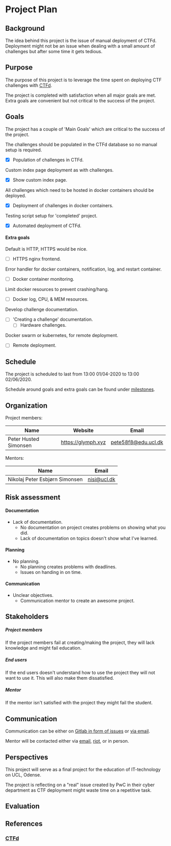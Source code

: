 # Project Plan

## Background
The idea behind this project is the issue of manual deployment of CTFd. 
Deployment might not be an issue when dealing with a small amount of challenges 
but after some time it gets tedious. 


## Purpose 
The purpose of this project is to leverage the time spent on deploying CTF 
challenges with [CTFd](https://github.com/CTFd/CTFd).

The project is completed with satisfaction when all major goals are met. Extra
goals are convenient but not critical to the success of the project. 


## Goals
The project has a couple of 'Main Goals' which are critical to the success of
the project.

The challenges should be populated in the CTFd database so no manual setup is
required.
- [x] Population of challenges in CTFd.

Custom index page deployment as with challenges.
- [x] Show custom index page.

All challenges which need to be hosted in docker containers should be deployed.
- [x] Deployment of challenges in docker containers.

Testing script setup for 'completed' project.
- [x] Automated deployment of CTFd.

#### Extra goals
Default is HTTP, HTTPS would be nice.
- [ ] HTTPS nginx frontend.

Error handler for docker containers, notification, log, and restart container.
- [ ] Docker container monitoring.

Limit docker resources to prevent crashing/hang.
- [ ] Docker log, CPU, & MEM resources.

Develop challenge documentation.
- [ ] 'Creating a challenge' documentation.
    - [ ] Hardware challenges.

Docker swarm or kubernetes, for remote deployment.
- [ ] Remote deployment.


## Schedule
The project is scheduled to last from 13:00 01/04-2020 to 13:00 02/06/2020.

Schedule around goals and extra goals can be found under
[milestones](https://gitlab.com/Glymph-PHS/CTFdeploy/-/milestones).


## Organization
Project members:

|**Name**|**Website**|**Email**|
|---|---|---|
| Peter Husted Simonsen | https://glymph.xyz | pete58f8@edu.ucl.dk |

Mentors:

|**Name**|**Email**|
|---|---|
|Nikolaj Peter Esbjørn Simonsen| nisi@ucl.dk|


## Risk assessment

#### Documentation
* Lack of documentation.
    * No documentation on project creates problems on showing what you did.
    * Lack of documentation on topics doesn't show what I've learned.

#### Planning
* No planning.
    * No planning creates problems with deadlines.
    * Issues on handing in on time.

#### Communication
* Unclear objectives.
    * Communication mentor to create an awesome project.


## Stakeholders
##### Project members
If the project members fail at creating/making the project, they will lack
knowledge and might fail education.

##### End users
If the end users doesn't understand how to use the project they will not want to
use it. This will also make them dissatisfied.

##### Mentor
If the mentor isn't satisfied with the project they might fail the student.


## Communication
Communication can be either on [Gitlab in form of
issues](https://gitlab.com/Glymph-PHS/CTFdeploy/-/issues) or [via
email](mailto:pete58f8@edu.ucl.dk).

Mentor will be contacted either via [email](mailto:nisi@ucl.dk), 
[riot](https://riot.im), or in person.


## Perspectives
This project will serve as a final project for the education of IT-technology on
UCL, Odense.

The project is reflecting on a "real" issue created by PwC in their cyber
department as CTF deployment might waste time on a repetitive task.


## Evaluation


## References
### [CTFd](https://github.com/CTFd/CTFd)

